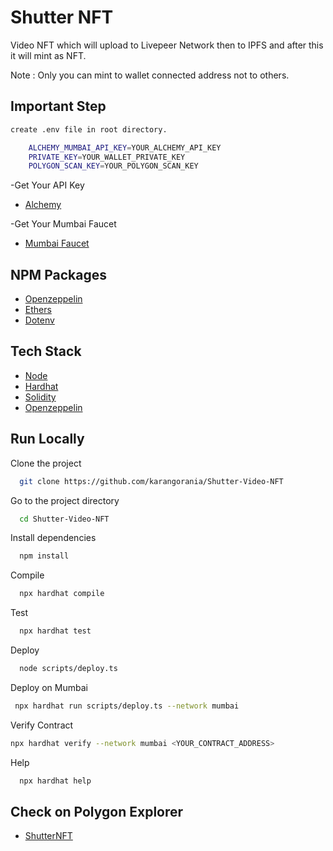 # Shutter NFT

Video NFT which will upload to Livepeer Network then to IPFS and after this it will mint as NFT.

Note : Only you can mint to wallet connected address not to others.

## Important Step

```bash
create .env file in root directory.
```

```bash
    ALCHEMY_MUMBAI_API_KEY=YOUR_ALCHEMY_API_KEY
    PRIVATE_KEY=YOUR_WALLET_PRIVATE_KEY
    POLYGON_SCAN_KEY=YOUR_POLYGON_SCAN_KEY

```

-Get Your API Key

- [Alchemy](https://alchemy.com/?r=36af7883c4699196)

-Get Your Mumbai Faucet

- [Mumbai Faucet](https://mumbaifaucet.com/)

## NPM Packages

- [Openzeppelin](https://www.npmjs.com/package/@openzeppelin/contracts)
- [Ethers](https://www.npmjs.com/package/ethers)
- [Dotenv](https://www.npmjs.com/package/dotenv)

## Tech Stack

- [Node](https://nodejs.org/en/)
- [Hardhat](https://hardhat.org/)
- [Solidity](https://docs.soliditylang.org/)
- [Openzeppelin](https://openzeppelin.com/)

## Run Locally

Clone the project

```bash
  git clone https://github.com/karangorania/Shutter-Video-NFT
```

Go to the project directory

```bash
  cd Shutter-Video-NFT
```

Install dependencies

```bash
  npm install
```

Compile

```bash
  npx hardhat compile
```

Test

```bash
  npx hardhat test
```

Deploy

```bash
  node scripts/deploy.ts
```

Deploy on Mumbai

```bash
 npx hardhat run scripts/deploy.ts --network mumbai
```

Verify Contract

```bash
npx hardhat verify --network mumbai <YOUR_CONTRACT_ADDRESS>
```

Help

```bash
  npx hardhat help
```

## Check on Polygon Explorer

- [ShutterNFT](https://mumbai.polygonscan.com/address/0x1348e0a5cfd3b0418fe0ab05ba23c2ce309a60f5)
